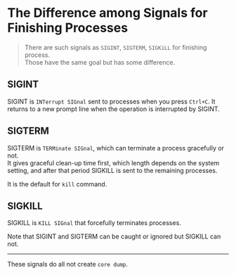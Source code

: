 # The Difference among Signals for Finishing Processes

> There are such signals as `SIGINT`, `SIGTERM`, `SIGKiLL` for finishing process.  
> Those have the same goal but has some difference.

## SIGINT
SIGINT is `INTerrupt SIGnal` sent to processes when you press `Ctrl+C`.
It returns to a new prompt line when the operation is interrupted by SIGINT.

## SIGTERM
SIGTERM is `TERMinate SIGnal`, which can terminate a process gracefully or not.  
It gives graceful clean-up time first, which length depends on the system setting, 
and after that period SIGKILL is sent to the remaining processes.
  
It is the default for `kill` command.

## SIGKILL
SIGKILL is `KILL SIGnal` that forcefully terminates processes.
  
Note that SIGINT and SIGTERM can be caught or ignored but SIGKILL can not.

* * *
These signals do all not create `core dump`.
